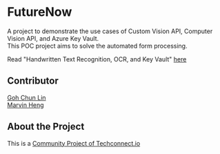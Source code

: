 # FutureNow
A project to demonstrate the use cases of Custom Vision API, Computer Vision API, and Azure Key Vault. <br/> This POC project aims to solve the automated form processing.

Read "Handwritten Text Recognition, OCR, and Key Vault" [here](https://cuteprogramming.wordpress.com/2019/01/24/handwritten-text-recognition-ocr-and-key-vault/)

## Contributor
[Goh Chun Lin](http://www.techconnect.io) <br/>
[Marvin Heng](http://www.techconnect.io)

## About the Project
This is a [Community Project of Techconnect.io](http://www.techconnect.io/) <br/>

